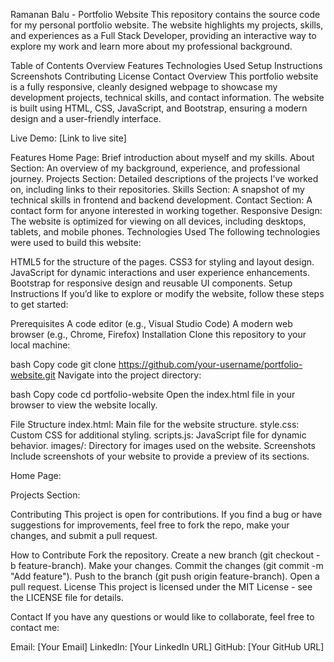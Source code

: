 Ramanan Balu - Portfolio Website
This repository contains the source code for my personal portfolio website. The website highlights my projects, skills, and experiences as a Full Stack Developer, providing an interactive way to explore my work and learn more about my professional background.

Table of Contents
Overview
Features
Technologies Used
Setup Instructions
Screenshots
Contributing
License
Contact
Overview
This portfolio website is a fully responsive, cleanly designed webpage to showcase my development projects, technical skills, and contact information. The website is built using HTML, CSS, JavaScript, and Bootstrap, ensuring a modern design and a user-friendly interface.

Live Demo: [Link to live site]

Features
Home Page: Brief introduction about myself and my skills.
About Section: An overview of my background, experience, and professional journey.
Projects Section: Detailed descriptions of the projects I’ve worked on, including links to their repositories.
Skills Section: A snapshot of my technical skills in frontend and backend development.
Contact Section: A contact form for anyone interested in working together.
Responsive Design: The website is optimized for viewing on all devices, including desktops, tablets, and mobile phones.
Technologies Used
The following technologies were used to build this website:

HTML5 for the structure of the pages.
CSS3 for styling and layout design.
JavaScript for dynamic interactions and user experience enhancements.
Bootstrap for responsive design and reusable UI components.
Setup Instructions
If you’d like to explore or modify the website, follow these steps to get started:

Prerequisites
A code editor (e.g., Visual Studio Code)
A modern web browser (e.g., Chrome, Firefox)
Installation
Clone this repository to your local machine:

bash
Copy code
git clone https://github.com/your-username/portfolio-website.git
Navigate into the project directory:

bash
Copy code
cd portfolio-website
Open the index.html file in your browser to view the website locally.

File Structure
index.html: Main file for the website structure.
style.css: Custom CSS for additional styling.
scripts.js: JavaScript file for dynamic behavior.
images/: Directory for images used on the website.
Screenshots
Include screenshots of your website to provide a preview of its sections.

Home Page:

Projects Section:

Contributing
This project is open for contributions. If you find a bug or have suggestions for improvements, feel free to fork the repo, make your changes, and submit a pull request.

How to Contribute
Fork the repository.
Create a new branch (git checkout -b feature-branch).
Make your changes.
Commit the changes (git commit -m "Add feature").
Push to the branch (git push origin feature-branch).
Open a pull request.
License
This project is licensed under the MIT License - see the LICENSE file for details.

Contact
If you have any questions or would like to collaborate, feel free to contact me:

Email: [Your Email]
LinkedIn: [Your LinkedIn URL]
GitHub: [Your GitHub URL]
